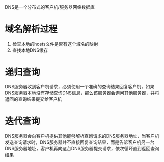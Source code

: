 DNS是一个分布式的客户机/服务器网络数据库  
# 域名解析过程  
1. 检查本地的hosts文件是否有这个域名的映射  
2. 查找本地DNS缓存  

# 递归查询  
DNS服务器收到客户机请求，必须使用一个准确的查询结果回复客户机，如果DNS服务器本地没有存储查询DNS信息，那么该服务器会询问其他服务器，并将返回的查询结果提交给客户机  

# 迭代查询  
DNS服务器会向客户机提供其他能够解析查询请求的DNS服务器地址，当客户机发送查询请求时，DNS服务器并不直接回复查询结果，而是告诉客户机另一台DNS服务器地址，客户机再向这台DNS服务器提交请求，依次循环直到返回查询结果   